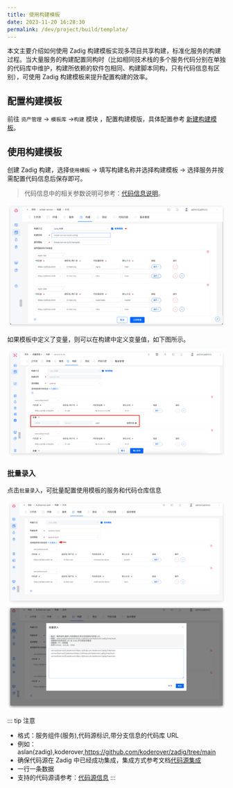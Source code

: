 ```yaml
---
title: 使用构建模板
date: 2023-11-20 16:28:30
permalink: /dev/project/build/template/
---
```


本文主要介绍如何使用 Zadig 构建模板实现多项目共享构建，标准化服务的构建过程。当大量服务的构建配置同构时（比如相同技术栈的多个服务代码分别在单独的代码库中维护，构建所依赖的软件包相同、构建脚本同构，只有代码信息有区别），可使用 Zadig 构建模板来提升配置构建的效率。

## 配置构建模板

前往 `资产管理` -> `模板库` ->`构建` 模块 ，配置构建模版，具体配置参考 [新建构建模板](/dev/template/build/#新建模板)。

## 使用构建模板

创建 Zadig 构建，选择`使用模板` -> 填写构建名称并选择构建模板 -> 选择服务并按需配置代码信息后保存即可。

> 代码信息中的相关参数说明可参考：[代码信息说明](/dev/project/build/#代码信息)。

![构建模板](../../../_images/create_build_with_template.png)

如果模板中定义了变量，则可以在构建中定义变量值，如下图所示。

![构建模板](../../../_images/create_build_with_template_3.png)

### 批量录入

点击`批量录入`，可批量配置使用模板的服务和代码仓库信息

![构建模板](../../../_images/create_build_with_template_1.png)
![构建模板](../../../_images/create_build_with_template_2.png)

::: tip 注意
- 格式：服务组件(服务),代码源标识,带分支信息的代码库 URL
- 例如：aslan(zadig),koderover,https://github.com/koderover/zadig/tree/main
- 确保代码源在 Zadig 中已经成功集成，集成方式参考文档[代码源集成](/dev/settings/codehost/overview)
- 一行一条数据
- 支持的代码源请参考：[代码源信息](/dev/settings/codehost/overview/#功能兼容列表)
:::